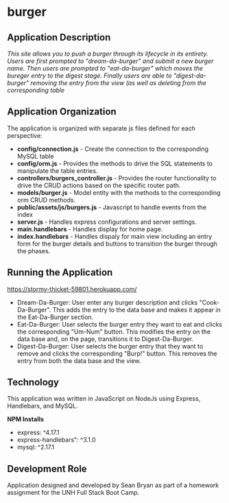 # burger
## Application Description
_This site allows you to push a burger through its lifecycle in its entirety.  Users are first prompted to "dream-da-burger" and submit a new burger name.  Then users are prompted to "eat-da-burger" which moves the bureger entry to the digest stage.  Finally users are able to "digest-da-burger" removing the entry from the view (as well as deleting from the corresponding table_

## Application Organization
The application is organized with separate js files defined for each perspective:
* __config/connection.js__ - Create the connection to the corresponding MySQL table
* __config/orm.js__ - Provides the methods to drive the SQL statements to manipulate the table entries.
* __controllers/burgers_controller.js__ - Provides the router functionality to drive the CRUD actions based on the specific router path.
* __models/burger.js__ - Model entity with the methods to the corresponding orm CRUD methods.
* __public/assets/js/burgers.js__ - Javascript to handle events from the index
* __server.js__ - Handles express configurations and server settings.
* __main.handlebars__ - Handles display for home page.
* __index.handlebars__ - Handles dispaly for main view including an entry form for the burger details and buttons to transition the burger through the phases.

## Running the Application
https://stormy-thicket-59801.herokuapp.com/

* Dream-Da-Burger: User enter any burger description and clicks "Cook-Da-Burger".  This adds the entry to the data base and makes it appear in the Eat-Da-Burger section.
* Eat-Da-Burger: User selects the burger entry they want to eat and clicks the corresponding "Um-Num" button.  This modifies the entry on the data base and, on the page, transitions it to Digest-Da-Burger.
* Digest-Da-Burger: User selects the burger entry that they want to remove and clicks the corresponding "Burp!" button.  This removes the entry from both the data base and the view.

## Technology
This application was written in JavaScript on NodeJs using Express, Handlebars, and MySQL. 

__NPM Installs__
* express: ^4.17.1
* express-handlebars": ^3.1.0
* mysql: ^2.17.1

## Development Role
Application designed and developed by Sean Bryan as part of a homework assignment for the UNH Full Stack Boot Camp.
